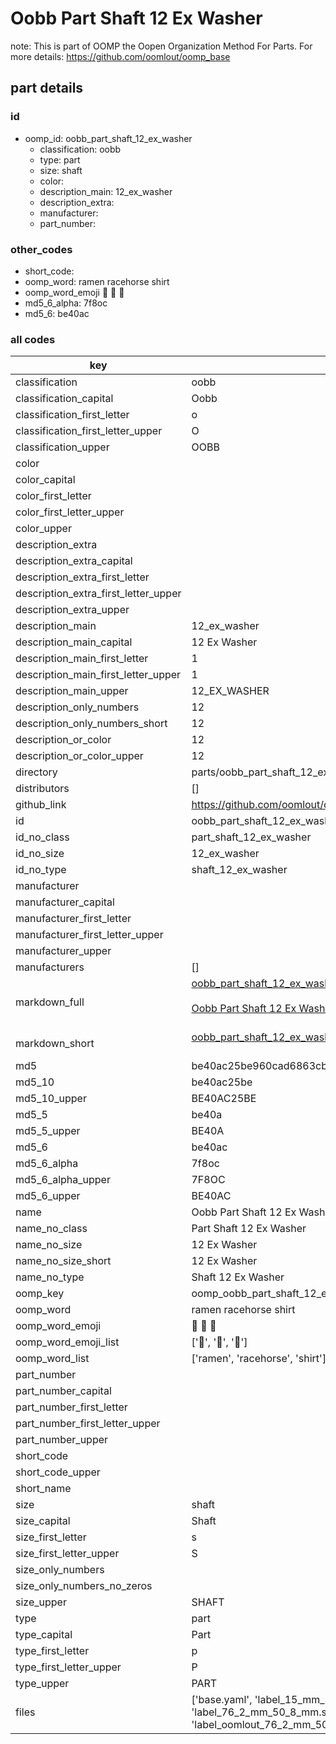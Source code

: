 # Oobb Part Shaft 12 Ex Washer  

note: This is part of OOMP the Oopen Organization Method For Parts. For more details: https://github.com/oomlout/oomp_base

##  part details





### id
* oomp_id: oobb_part_shaft_12_ex_washer
  * classification: oobb
  * type: part
  * size: shaft
  * color: 
  * description_main: 12_ex_washer
  * description_extra: 
  * manufacturer: 
  * part_number: 

### other_codes
* short_code: 
* oomp_word: ramen racehorse shirt
* oomp_word_emoji :ramen: :racehorse: :shirt:
* md5_6_alpha: 7f8oc
* md5_6: be40ac

### all codes 
| key | value |  
| --- | --- |  
| classification | oobb |  
| classification_capital | Oobb |  
| classification_first_letter | o |  
| classification_first_letter_upper | O |  
| classification_upper | OOBB |  
| color |  |  
| color_capital |  |  
| color_first_letter |  |  
| color_first_letter_upper |  |  
| color_upper |  |  
| description_extra |  |  
| description_extra_capital |  |  
| description_extra_first_letter |  |  
| description_extra_first_letter_upper |  |  
| description_extra_upper |  |  
| description_main | 12_ex_washer |  
| description_main_capital | 12 Ex Washer |  
| description_main_first_letter | 1 |  
| description_main_first_letter_upper | 1 |  
| description_main_upper | 12_EX_WASHER |  
| description_only_numbers | 12 |  
| description_only_numbers_short | 12 |  
| description_or_color | 12 |  
| description_or_color_upper | 12 |  
| directory | parts/oobb_part_shaft_12_ex_washer |  
| distributors | [] |  
| github_link | https://github.com/oomlout/oomlout_oomp_part_src/tree/main/parts/oobb_part_shaft_12_ex_washer/working |  
| id | oobb_part_shaft_12_ex_washer |  
| id_no_class | part_shaft_12_ex_washer |  
| id_no_size | 12_ex_washer |  
| id_no_type | shaft_12_ex_washer |  
| manufacturer |  |  
| manufacturer_capital |  |  
| manufacturer_first_letter |  |  
| manufacturer_first_letter_upper |  |  
| manufacturer_upper |  |  
| manufacturers | [] |  
| markdown_full | [oobb_part_shaft_12_ex_washer](https://github.com/oomlout/oomlout_oomp_part_src/tree/main/parts/oobb_part_shaft_12_ex_washer/working)<br>[](https://github.com/oomlout/oomlout_oomp_part_src/tree/main/parts/oobb_part_shaft_12_ex_washer/working)<br>[Oobb Part Shaft 12 Ex Washer](https://github.com/oomlout/oomlout_oomp_part_src/tree/main/parts/oobb_part_shaft_12_ex_washer/working)<br><br> |  
| markdown_short | [oobb_part_shaft_12_ex_washer](https://github.com/oomlout/oomlout_oomp_part_src/tree/main/parts/oobb_part_shaft_12_ex_washer/working)<br><br> |  
| md5 | be40ac25be960cad6863cb98bb151cf2 |  
| md5_10 | be40ac25be |  
| md5_10_upper | BE40AC25BE |  
| md5_5 | be40a |  
| md5_5_upper | BE40A |  
| md5_6 | be40ac |  
| md5_6_alpha | 7f8oc |  
| md5_6_alpha_upper | 7F8OC |  
| md5_6_upper | BE40AC |  
| name | Oobb Part Shaft 12 Ex Washer |  
| name_no_class | Part Shaft 12 Ex Washer |  
| name_no_size | 12 Ex Washer |  
| name_no_size_short | 12 Ex Washer |  
| name_no_type | Shaft 12 Ex Washer |  
| oomp_key | oomp_oobb_part_shaft_12_ex_washer |  
| oomp_word | ramen racehorse shirt |  
| oomp_word_emoji | :ramen: :racehorse: :shirt: |  
| oomp_word_emoji_list | [':ramen:', ':racehorse:', ':shirt:'] |  
| oomp_word_list | ['ramen', 'racehorse', 'shirt'] |  
| part_number |  |  
| part_number_capital |  |  
| part_number_first_letter |  |  
| part_number_first_letter_upper |  |  
| part_number_upper |  |  
| short_code |  |  
| short_code_upper |  |  
| short_name |  |  
| size | shaft |  
| size_capital | Shaft |  
| size_first_letter | s |  
| size_first_letter_upper | S |  
| size_only_numbers |  |  
| size_only_numbers_no_zeros |  |  
| size_upper | SHAFT |  
| type | part |  
| type_capital | Part |  
| type_first_letter | p |  
| type_first_letter_upper | P |  
| type_upper | PART |  
| files | ['base.yaml', 'label_15_mm_30_mm.pdf', 'label_15_mm_30_mm.svg', 'label_76_2_mm_50_8_mm.pdf', 'label_76_2_mm_50_8_mm.svg', 'label_oomlout_76_2_mm_50_8_mm.pdf', 'label_oomlout_76_2_mm_50_8_mm.svg', 'readme.md', 'working.json', 'working.yaml'] |  
